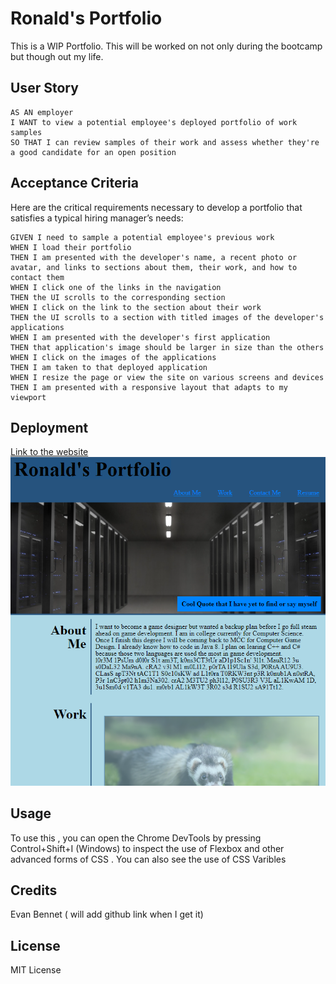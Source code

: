 # Ronald's Portfolio
This is a WIP Portfolio. This will be worked on not only during the bootcamp but though out my life.

## User Story

```
AS AN employer
I WANT to view a potential employee's deployed portfolio of work samples
SO THAT I can review samples of their work and assess whether they're a good candidate for an open position
```


## Acceptance Criteria

Here are the critical requirements necessary to develop a portfolio that satisfies a typical hiring manager’s needs:

```
GIVEN I need to sample a potential employee's previous work
WHEN I load their portfolio
THEN I am presented with the developer's name, a recent photo or avatar, and links to sections about them, their work, and how to contact them
WHEN I click one of the links in the navigation
THEN the UI scrolls to the corresponding section
WHEN I click on the link to the section about their work
THEN the UI scrolls to a section with titled images of the developer's applications
WHEN I am presented with the developer's first application
THEN that application's image should be larger in size than the others
WHEN I click on the images of the applications
THEN I am taken to that deployed application
WHEN I resize the page or view the site on various screens and devices
THEN I am presented with a responsive layout that adapts to my viewport
```

## Deployment

[Link to the website](https://ronaldmartin02.github.io/Challenge-1/)
 ![Image of my Website Deployed](./Assets/Img/challenge_2_Deployment.png)

## Usage

To use this , you can open the Chrome DevTools by pressing Control+Shift+I (Windows) to inspect the use of Flexbox and other advanced forms of CSS . You can also see the use of CSS Varibles 

## Credits

Evan Bennet ( will add github link when I get it)

## License

MIT License

